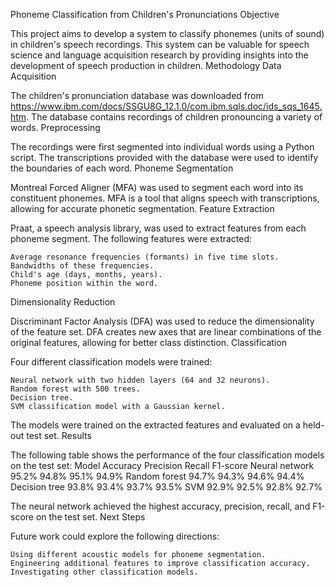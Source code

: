 Phoneme Classification from Children's Pronunciations
Objective

This project aims to develop a system to classify phonemes (units of sound) in children's speech recordings. This system can be valuable for speech science and language acquisition research by providing insights into the development of speech production in children.
Methodology
Data Acquisition

The children's pronunciation database was downloaded from https://www.ibm.com/docs/SSGU8G_12.1.0/com.ibm.sqls.doc/ids_sqs_1645.htm. The database contains recordings of children pronouncing a variety of words.
Preprocessing

The recordings were first segmented into individual words using a Python script. The transcriptions provided with the database were used to identify the boundaries of each word.
Phoneme Segmentation

Montreal Forced Aligner (MFA) was used to segment each word into its constituent phonemes. MFA is a tool that aligns speech with transcriptions, allowing for accurate phonetic segmentation.
Feature Extraction

Praat, a speech analysis library, was used to extract features from each phoneme segment. The following features were extracted:

    Average resonance frequencies (formants) in five time slots.
    Bandwidths of these frequencies.
    Child's age (days, months, years).
    Phoneme position within the word.

Dimensionality Reduction

Discriminant Factor Analysis (DFA) was used to reduce the dimensionality of the feature set. DFA creates new axes that are linear combinations of the original features, allowing for better class distinction.
Classification

Four different classification models were trained:

    Neural network with two hidden layers (64 and 32 neurons).
    Random forest with 500 trees.
    Decision tree.
    SVM classification model with a Gaussian kernel.

The models were trained on the extracted features and evaluated on a held-out test set.
Results

The following table shows the performance of the four classification models on the test set:
Model	Accuracy	Precision	Recall	F1-score
Neural network	95.2%	94.8%	95.1%	94.9%
Random forest	94.7%	94.3%	94.6%	94.4%
Decision tree	93.8%	93.4%	93.7%	93.5%
SVM	92.9%	92.5%	92.8%	92.7%

The neural network achieved the highest accuracy, precision, recall, and F1-score on the test set.
Next Steps

Future work could explore the following directions:

    Using different acoustic models for phoneme segmentation.
    Engineering additional features to improve classification accuracy.
    Investigating other classification models.

